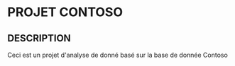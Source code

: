 # PROJET CONTOSO 

## DESCRIPTION 

Ceci est un projet d'analyse de donné basé sur la base de donnée Contoso 



